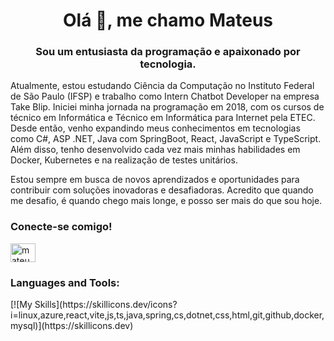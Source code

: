 <h1 align="center">Olá 👋, me chamo Mateus</h1>
<h3 align="center">Sou um entusiasta da programação e apaixonado por tecnologia.</h3>

<p>


Atualmente, estou estudando Ciência da Computação no Instituto Federal de São Paulo (IFSP) e trabalho como Intern Chatbot Developer na empresa Take Blip. Iniciei minha jornada na programação em 2018, com os cursos de técnico em Informática e Técnico em Informática para Internet pela ETEC. Desde então, venho expandindo meus conhecimentos em tecnologias como C#, ASP .NET, Java com SpringBoot, React, JavaScript e TypeScript. Além disso, tenho desenvolvido cada vez mais minhas habilidades em Docker, Kubernetes e na realização de testes unitários.

Estou sempre em busca de novos aprendizados e oportunidades para contribuir com soluções inovadoras e desafiadoras. Acredito que quando me desafio, é quando chego mais longe, e posso ser mais do que sou hoje.
</p>


<h3 align="left">Conecte-se comigo!</h3>
<p align="left">
<a href="https://linkedin.com/in/mateusferreira-dev" target="blank"><img align="center" src="https://raw.githubusercontent.com/rahuldkjain/github-profile-readme-generator/master/src/images/icons/Social/linked-in-alt.svg" alt="mateusferreira-dev" height="30" width="40" /></a>
</p>



<h3 align="left">Languages and Tools:</h3>
<div align="left"> 
[![My Skills](https://skillicons.dev/icons?i=linux,azure,react,vite,js,ts,java,spring,cs,dotnet,css,html,git,github,docker,mysql)](https://skillicons.dev)
</div>


